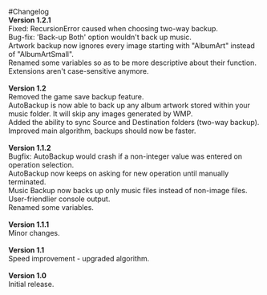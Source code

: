 #Changelog
<br>
<b>Version 1.2.1</b>
<br>Fixed: RecursionError caused when choosing two-way backup.
<br>Bug-fix: 'Back-up Both' option wouldn't back up music.
<br>Artwork backup now ignores every image starting with "AlbumArt" instead of "AlbumArtSmall".
<br>Renamed some variables so as to be more descriptive about their function.
<br>Extensions aren't case-sensitive anymore.
<br>
<br><b>Version 1.2</b>
<br>Removed the game save backup feature.
<br>AutoBackup is now able to back up any album artwork stored within your music folder. It will skip any images generated by WMP.
<br>Added the ability to sync Source and Destination folders (two-way backup).
<br>Improved main algorithm, backups should now be faster.
<br>
<br><b>Version 1.1.2</b>
<br>Bugfix: AutoBackup would crash if a non-integer value was entered on operation selection.
<br>AutoBackup now keeps on asking for new operation until manually terminated.
<br>Music Backup now backs up only music files instead of non-image files.
<br>User-friendlier console output.
<br>Renamed some variables.
<br>
<br><b>Version 1.1.1</b>
<br>Minor changes.
<br>
<br><b>Version 1.1</b>
<br>Speed improvement - upgraded algorithm.
<br>
<br><b>Version 1.0</b>
<br>Initial release.
